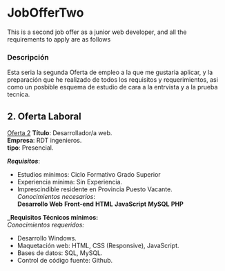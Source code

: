 # JobOfferTwo
This is a second job offer as a junior web developer, and all the requirements to apply are as follows

###  Descripción
Esta seria la segunda Oferta de empleo a la que me gustaria aplicar, y la preparación que he realizado de todos los requisitos y requerimientos, asi como un posbible esquema de estudio de cara a la entrvista y a la prueba tecnica.  

## 2. Oferta Laboral
[Oferta 2](https://www.linkedin.com/jobs/view/4063480775/?alternateChannel=search&refId=SM8fJVhVUoDFqDEKzO%2FXhQ%3D%3D&trackingId=jCWllI2eC9XqeFmiA7Te7w%3D%3D)
**Título**: Desarrollador/a web.      
**Empresa**: RDT ingenieros.     
**tipo**: Presencial.  

**_Requisitos_**:
- Estudios mínimos: Ciclo Formativo Grado Superior
- Experiencia mínima: Sin Experiencia.  
- Imprescindible residente en Provincia Puesto Vacante.    
_Conocimientos necesarios_:  
**Desarrollo Web**  **Front-end**  **HTML**  **JavaScript**  **MySQL**  **PHP**  

**_Requisitos Técnicos mínimos:**  
_Conocimientos requeridos:_  
- Desarrollo Windows.  
- Maquetación web: HTML, CSS (Responsive), JavaScript.  
- Bases de datos: SQL, MySQL.  
- Control de código fuente: Github.  


